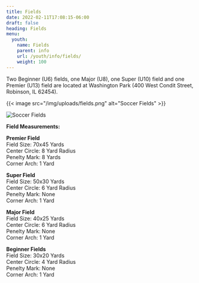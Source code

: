 ```yaml
---
title: Fields
date: 2022-02-11T17:08:15-06:00
draft: false
heading: Fields
menu:
  youth:
    name: Fields
    parent: info
    url: /youth/info/fields/
    weight: 100
---
```

Two Beginner (U6) fields, one Major (U8), one Super (U10) field and one Premier (U13) field are located at Washington Park (400 West Condit Street, Robinson, IL 62454).

<!-- This shortcode uses a img-fluid class for responsiveness -->
{{< image src="/img/uploads/fields.png" alt="Soccer Fields" >}}

![Soccer Fields](/img/uploads/fields.png "Youth Soccer Fields")

**Field Measurements:**  

**Premier Field**\
Field Size: 70x45 Yards\
Center Circle: 8 Yard Radius\
Penelty Mark: 8 Yards\
Corner Arch: 1 Yard  

**Super Field**\
Field Size: 50x30 Yards\
Center Circle: 6 Yard Radius\
Penelty Mark: None\
Corner Arch: 1 Yard  

**Major Field**\
Field Size: 40x25 Yards\
Center Circle: 6 Yard Radius\
Penelty Mark: None\
Corner Arch: 1 Yard  

**Beginner Fields**\
Field Size: 30x20 Yards\
Center Circle: 4 Yard Radius\
Penelty Mark: None\
Corner Arch: 1 Yard